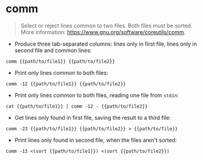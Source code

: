 # comm

> Select or reject lines common to two files. Both files must be sorted.
> More information: <https://www.gnu.org/software/coreutils/comm>.

- Produce three tab-separated columns: lines only in first file, lines only in second file and common lines:

`comm {{path/to/file1}} {{path/to/file2}}`

- Print only lines common to both files:

`comm -12 {{path/to/file1}} {{path/to/file2}}`

- Print only lines common to both files, reading one file from `stdin`:

`cat {{path/to/file1}} | comm -12 - {{path/to/file2}}`

- Get lines only found in first file, saving the result to a third file:

`comm -23 {{path/to/file1}} {{path/to/file2}} > {{path/to/file}}`

- Print lines only found in second file, when the files aren't sorted:

`comm -13 <(sort {{path/to/file1}}) <(sort {{path/to/file2}})`
